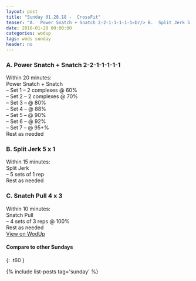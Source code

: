 ```yaml
---
layout: post
title: "Sunday 01.28.18 -  CrossFit"
teaser: "A.  Power Snatch + Snatch 2-2-1-1-1-1-1<br/> B.  Split Jerk 5 x 1<br/> C.  Snatch Pull 4 x 3"
date: 2018-01-28 00:00:00
categories: wodup
tags: wods sunday
header: no
---
```



<h3>A.  Power Snatch + Snatch 2-2-1-1-1-1-1</h3>
Within 20 minutes:<br/>
Power Snatch + Snatch<br/>– Set 1 –  2 complexes  @ 60%<br/>– Set 2 –  2 complexes  @ 70%<br/>– Set 3 –   @ 80%<br/>– Set 4 –   @ 88%<br/>– Set 5 –   @ 90%<br/>– Set 6 –   @ 92%<br/>– Set 7 –   @ 95+%<br/>Rest as needed<br/>
<h3>B.  Split Jerk 5 x 1</h3>
Within 15 minutes:<br/>
Split Jerk<br/>– 5 sets of 1 rep <br/>Rest as needed<br/>
<h3>C.  Snatch Pull 4 x 3</h3>
Within 10 minutes:<br/>
Snatch Pull<br/>– 4 sets of 3 reps  @ 100%<br/>Rest as needed<br/>
<a href="https://www.wodup.com/gyms/asphodel/wods/3993" target="blank">View on WodUp</a>


#### Compare to other Sundays
{: .t60 }

{% include list-posts tag='sunday' %}